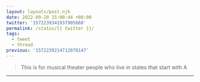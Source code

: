 ```yaml
---
layout: layouts/post.njk
date: 2022-09-20 15:00:44 +00:00
twitter: '1572239341937905668'
permalink: /status/{{ twitter }}/
tags: 
  - tweet
  - thread
previous: '1572239214712070147'
---
```


> This is for musical theater people who live in states that start with A

---
